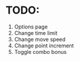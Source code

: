 TODO:
=====

1. Options page
2. Change time limit
3. Change move speed
4. Change point increment
5. Toggle combo bonus